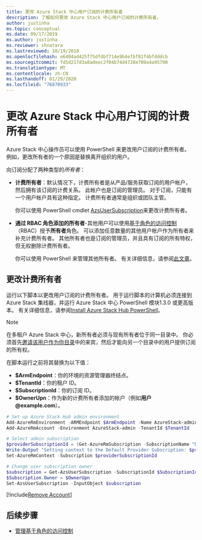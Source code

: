 ```yaml
---
title: 更改 Azure Stack 中心用户订阅的计费所有者
description: 了解如何更改 Azure Stack 中心用户订阅的计费所有者。
author: justinha
ms.topic: conceptual
ms.date: 09/17/2019
ms.author: justinha
ms.reviewer: shnatara
ms.lastreviewed: 10/19/2018
ms.openlocfilehash: e6404ad425f75dfdbf714e9b4efbf81f4bfdddcb
ms.sourcegitcommit: fd5d217d3a8adeec2f04b74d4728e709a4a95790
ms.translationtype: MT
ms.contentlocale: zh-CN
ms.lasthandoff: 01/29/2020
ms.locfileid: "76878933"
---
```

# <a name="change-the-billing-owner-for-an-azure-stack-hub-user-subscription"></a>更改 Azure Stack 中心用户订阅的计费所有者

Azure Stack 中心操作员可以使用 PowerShell 来更改用户订阅的计费所有者。 例如，更改所有者的一个原因是替换离开组织的用户。

向订阅分配了两种类型的*所有者*：

- **计费所有者**：默认情况下，计费所有者是从产品/服务获取订阅的用户帐户，然后拥有该订阅的计费关系。 此帐户也是订阅的管理员。 对于订阅，只能有一个用户帐户具有这种指定。 计费所有者通常是组织或团队主管。

  你可以使用 PowerShell cmdlet [AzsUserSubscription](/powershell/module/azs.subscriptions.admin/set-azsusersubscription)来更改计费所有者。  

- **通过 RBAC 角色添加的所有者**-其他用户可以使用[基于角色的访问控制](azure-stack-manage-permissions.md)（RBAC）授予**所有者**角色。 可以添加任意数量的其他用户帐户作为所有者来补充计费所有者。 其他所有者也是订阅的管理员，并且具有订阅的所有特权，但无权删除计费所有者。

  你可以使用 PowerShell 来管理其他所有者。 有关详细信息，请参阅[此文章](/azure/role-based-access-control/role-assignments-powershell)。

## <a name="change-the-billing-owner"></a>更改计费所有者

运行以下脚本以更改用户订阅的计费所有者。 用于运行脚本的计算机必须连接到 Azure Stack 集线器，并运行 Azure Stack 中心 PowerShell 模块1.3.0 或更高版本。 有关详细信息，请参阅[Install Azure Stack Hub PowerShell](azure-stack-powershell-install.md)。

>[!NOTE]
>在多租户 Azure Stack 中心，新所有者必须与现有所有者位于同一目录中。 你必须首先[邀请该用户作为你目录](/azure/active-directory/b2b/add-users-administrator)中的来宾，然后才能向另一个目录中的用户提供订阅的所有权。

在脚本运行之前将其替换为以下值：

- **$ArmEndpoint**：你的环境的资源管理器终结点。
- **$TenantId**：你的租户 ID。
- **$SubscriptionId**：你的订阅 ID。
- **$OwnerUpn**：作为新的计费所有者添加的帐户（例如**用户\@example.com**）。

```powershell
# Set up Azure Stack Hub admin environment
Add-AzureRmEnvironment -ARMEndpoint $ArmEndpoint -Name AzureStack-admin
Add-AzureRmAccount -Environment AzureStack-admin -TenantId $TenantId

# Select admin subscription
$providerSubscriptionId = (Get-AzureRmSubscription -SubscriptionName "Default Provider Subscription").Id
Write-Output "Setting context to the Default Provider Subscription: $providerSubscriptionId"
Set-AzureRmContext -Subscription $providerSubscriptionId

# Change user subscription owner
$subscription = Get-AzsUserSubscription -SubscriptionId $SubscriptionId
$Subscription.Owner = $OwnerUpn
Set-AzsUserSubscription -InputObject $subscription
```

[!include[Remove Account](../../includes/remove-account.md)]

## <a name="next-steps"></a>后续步骤

- [管理基于角色的访问控制](azure-stack-manage-permissions.md)
